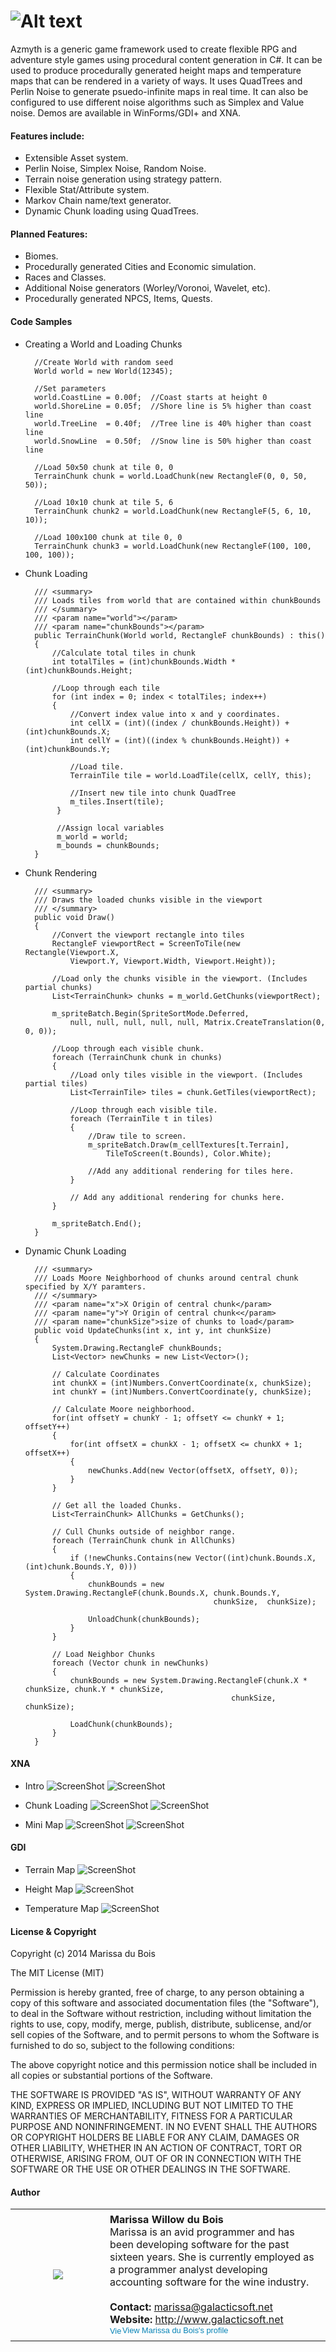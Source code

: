 # ![Alt text](http://i.imgur.com/3ZGERJM.png)
Azmyth is a generic game framework used to create flexible RPG and adventure style games using procedural content generation in C#. It can be used to produce procedurally generated height maps and temperature maps that can be rendered in a variety of ways. It uses QuadTrees and Perlin Noise to generate psuedo-infinite maps in real time. It can also be configured to use different noise algorithms such as Simplex and Value noise. Demos are available in WinForms/GDI+ and XNA.   
	
#### Features include:
- Extensible Asset system.
- Perlin Noise, Simplex Noise, Random Noise.
- Terrain noise generation using strategy pattern.
- Flexible Stat/Attribute system.
- Markov Chain name/text generator.
- Dynamic Chunk loading using QuadTrees.

#### Planned Features:
- Biomes.
- Procedurally generated Cities and Economic simulation.
- Races and Classes.
- Additional Noise generators (Worley/Voronoi, Wavelet, etc).
- Procedurally generated NPCS, Items, Quests.

#### Code Samples

- Creating a World and Loading Chunks

		//Create World with random seed
		World world = new World(12345);
		
		//Set parameters
		world.CoastLine = 0.00f;  //Coast starts at height 0
		world.ShoreLine = 0.05f;  //Shore line is 5% higher than coast line
		world.TreeLine  = 0.40f;  //Tree line is 40% higher than coast line
		world.SnowLine  = 0.50f;  //Snow line is 50% higher than coast line
		
		//Load 50x50 chunk at tile 0, 0
		TerrainChunk chunk = world.LoadChunk(new RectangleF(0, 0, 50, 50));
		
		//Load 10x10 chunk at tile 5, 6
		TerrainChunk chunk2 = world.LoadChunk(new RectangleF(5, 6, 10, 10));
		
		//Load 100x100 chunk at tile 0, 0
		TerrainChunk chunk3 = world.LoadChunk(new RectangleF(100, 100, 100, 100));

- Chunk Loading

		/// <summary>
		/// Loads tiles from world that are contained within chunkBounds
		/// </summary>
		/// <param name="world"></param>
		/// <param name="chunkBounds"></param>
		public TerrainChunk(World world, RectangleF chunkBounds) : this()
		{
		    //Calculate total tiles in chunk
		    int totalTiles = (int)chunkBounds.Width * (int)chunkBounds.Height;
		
		    //Loop through each tile
		    for (int index = 0; index < totalTiles; index++)
		    {
		        //Convert index value into x and y coordinates.
		        int cellX = (int)((index / chunkBounds.Height)) + (int)chunkBounds.X;
		        int cellY = (int)((index % chunkBounds.Height)) + (int)chunkBounds.Y;
		
		        //Load tile.
		        TerrainTile tile = world.LoadTile(cellX, cellY, this);
		
		        //Insert new tile into chunk QuadTree
		        m_tiles.Insert(tile);
		     }
		
		     //Assign local variables
		     m_world = world;
		     m_bounds = chunkBounds;
		}

- Chunk Rendering

		/// <summary>
		/// Draws the loaded chunks visible in the viewport
		/// </summary>
		public void Draw()
		{
		    //Convert the viewport rectangle into tiles
		    RectangleF viewportRect = ScreenToTile(new Rectangle(Viewport.X, 
		        Viewport.Y, Viewport.Width, Viewport.Height));
		 
		    //Load only the chunks visible in the viewport. (Includes partial chunks)
		    List<TerrainChunk> chunks = m_world.GetChunks(viewportRect);
		
		    m_spriteBatch.Begin(SpriteSortMode.Deferred, 
		        null, null, null, null, null, Matrix.CreateTranslation(0, 0, 0));
		
		    //Loop through each visible chunk.
		    foreach (TerrainChunk chunk in chunks)
		    {
		        //Load only tiles visible in the viewport. (Includes partial tiles)
		        List<TerrainTile> tiles = chunk.GetTiles(viewportRect);
		
		        //Loop through each visible tile.
		        foreach (TerrainTile t in tiles)
		        {
		            //Draw tile to screen.
		            m_spriteBatch.Draw(m_cellTextures[t.Terrain], 
		                TileToScreen(t.Bounds), Color.White);
		
		            //Add any additional rendering for tiles here.
		        }
		
		        // Add any additional rendering for chunks here.
		    }
		
		    m_spriteBatch.End();
		}

- Dynamic Chunk Loading

		/// <summary>
		/// Loads Moore Neighborhood of chunks around central chunk specified by X/Y paramters.
		/// </summary>
		/// <param name="x">X Origin of central chunk</param>
		/// <param name="y">Y Origin of central chunk<</param>
		/// <param name="chunkSize">size of chunks to load</param>
		public void UpdateChunks(int x, int y, int chunkSize)
		{
			System.Drawing.RectangleF chunkBounds;
			List<Vector> newChunks = new List<Vector>();
	            
			// Calculate Coordinates
			int chunkX = (int)Numbers.ConvertCoordinate(x, chunkSize);
			int chunkY = (int)Numbers.ConvertCoordinate(y, chunkSize);
	
			// Calculate Moore neighborhood.
			for(int offsetY = chunkY - 1; offsetY <= chunkY + 1; offsetY++)
			{
				for(int offsetX = chunkX - 1; offsetX <= chunkX + 1; offsetX++)
				{
					newChunks.Add(new Vector(offsetX, offsetY, 0));
				}
			}
	
			// Get all the loaded Chunks.
			List<TerrainChunk> AllChunks = GetChunks();
	
			// Cull Chunks outside of neighbor range.
			foreach (TerrainChunk chunk in AllChunks)
			{
				if (!newChunks.Contains(new Vector((int)chunk.Bounds.X, (int)chunk.Bounds.Y, 0)))
				{
					chunkBounds = new System.Drawing.RectangleF(chunk.Bounds.X, chunk.Bounds.Y, 
			            						chunkSize, 	chunkSize);
			
					UnloadChunk(chunkBounds);
				}
			}
	
			// Load Neighbor Chunks
			foreach (Vector chunk in newChunks)
			{
				chunkBounds = new System.Drawing.RectangleF(chunk.X * chunkSize, chunk.Y * chunkSize, 
	                					            chunkSize, 		 chunkSize);
	
				LoadChunk(chunkBounds);
			}
		}
		

		
#### XNA
- Intro
![ScreenShot](http://i.imgur.com/4jJVU4e.png)
![ScreenShot](http://i.imgur.com/kjeI0zo.png)

- Chunk Loading
![ScreenShot](http://i.imgur.com/dXJ3UPk.png)
![ScreenShot](http://i.imgur.com/nkxVyAN.png)

- Mini Map
![ScreenShot](http://i.imgur.com/9FyRYfY.png)
![ScreenShot](http://i.imgur.com/zuaQza5.png)

#### GDI
- Terrain Map
![ScreenShot](http://i.imgur.com/V0Nfvx6.png)

- Height Map
![ScreenShot](http://i.imgur.com/9lYTbOv.png)

- Temperature Map
![ScreenShot](http://i.imgur.com/PQq61hR.png)

#### License & Copyright

Copyright (c) 2014 Marissa du Bois

The MIT License (MIT)

Permission is hereby granted, free of charge, to any person obtaining a copy
of this software and associated documentation files (the "Software"), to deal
in the Software without restriction, including without limitation the rights
to use, copy, modify, merge, publish, distribute, sublicense, and/or sell
copies of the Software, and to permit persons to whom the Software is
furnished to do so, subject to the following conditions:

The above copyright notice and this permission notice shall be included in all
copies or substantial portions of the Software.

THE SOFTWARE IS PROVIDED "AS IS", WITHOUT WARRANTY OF ANY KIND, EXPRESS OR
IMPLIED, INCLUDING BUT NOT LIMITED TO THE WARRANTIES OF MERCHANTABILITY,
FITNESS FOR A PARTICULAR PURPOSE AND NONINFRINGEMENT. IN NO EVENT SHALL THE
AUTHORS OR COPYRIGHT HOLDERS BE LIABLE FOR ANY CLAIM, DAMAGES OR OTHER
LIABILITY, WHETHER IN AN ACTION OF CONTRACT, TORT OR OTHERWISE, ARISING FROM,
OUT OF OR IN CONNECTION WITH THE SOFTWARE OR THE USE OR OTHER DEALINGS IN THE
SOFTWARE.

#### Author
<p>
<table width="100%" cellpadding="0" cellspacing="0">
<tr  width="100%" height="211px" cellpadding="0" cellspacing="0">
<td cellpadding="0" cellspacing="0" height="211px" width="135px"><center><img src="http://i.imgur.com/H98nfdu.jpg"  /></center></td>
<td >
<strong>Marissa Willow du Bois</strong>
<br>
Marissa is an avid programmer and has been developing software for the past sixteen years. She is currently employed as a programmer analyst developing accounting software for the wine industry.
<br>
<br>
<strong>Contact:</strong> <a href="mailto:marissa@galacticsoft.net">marissa@galacticsoft.net</a>
<br>
<strong>Website:</strong> <a href="http://www.galacticsoft.net">http://www.galacticsoft.net</a>
<br>
<a href="http://www.linkedin.com/in/marissadubois" style="text-decoration:none;"><span style="font: 80% Arial,sans-serif; color:#0783B6;"><img src="https://static.licdn.com/scds/common/u/img/webpromo/btn_in_20x15.png" width="20" height="15" alt="View Marissa du Bois's LinkedIn profile" style="vertical-align:middle" border="0">View Marissa du Bois's profile</span></a>

</td>
</tr>
</table>
<p>
